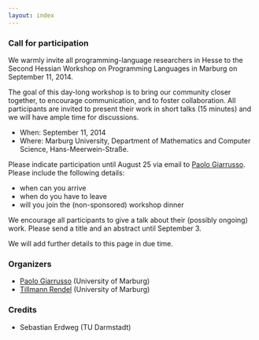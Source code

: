 ```yaml
---
layout: index
---
```

### Call for participation
We warmly invite all programming-language researchers in Hesse to the Second
Hessian Workshop on Programming Languages in Marburg on September 11, 2014.

The goal of this day-long workshop is to bring our community closer together, to
encourage communication, and to foster collaboration. All participants are
invited to present their work in short talks (15 minutes) and we will have ample
time for discussions.

* When: September 11, 2014
* Where: Marburg University, Department of Mathematics and Computer Science,
Hans-Meerwein-Straße.

Please indicate participation until August 25 via email to [Paolo
Giarrusso](pgiarrusso@informatik.uni-marburg.de). Please include the following
details:

* when can you arrive
* when do you have to leave
* will you join the (non-sponsored) workshop dinner

We encourage all participants to give a talk about their (possibly ongoing)
work. Please send a title and an abstract until September 3.

We will add further details to this page in due time.

### Organizers
* [Paolo Giarrusso](pgiarrusso@informatik.uni-marburg.de) (University of Marburg)
* [Tillmann Rendel](rendel@informatik.uni-marburg.de) (University of Marburg)

### Credits
* Sebastian Erdweg (TU Darmstadt)
